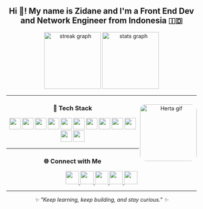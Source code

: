 <h2 align="center">Hi 👋! My name is Zidane and I'm a Front End Dev and Network Engineer from Indonesia 🇮🇩</h2>

<div align="center">
  <img src="https://streak-stats.demolab.com?user=Hotaru-git3&locale=en&mode=weekly&theme=dracula&hide_border=false&border_radius=20" height="150" alt="streak graph" />
  <img src="https://github-readme-stats.vercel.app/api?username=Hotaru-git3&show_icons=true&include_all_commits=true&theme=dracula&border_radius=20&hide_border=false" height="150" alt="stats graph" />
</div>

---

<div align="center">
  <img align="right" height="150" style="border-radius:15px;" src="https://tenor.com/pLcRzL5SAUI.gif" alt="Herta gif"/>
  
  <h3>🧠 Tech Stack</h3>
  
  <p>
    <img src="https://cdn.jsdelivr.net/gh/devicons/devicon/icons/html5/html5-original.svg" height="30" />
    <img src="https://cdn.jsdelivr.net/gh/devicons/devicon/icons/css3/css3-original.svg" height="30" />
    <img src="https://cdn.jsdelivr.net/gh/devicons/devicon/icons/javascript/javascript-original.svg" height="30" />
    <img src="https://cdn.jsdelivr.net/gh/devicons/devicon/icons/react/react-original.svg" height="30" />
    <img src="https://cdn.simpleicons.org/vite/646CFF" height="30" />
    <img src="https://cdn.simpleicons.org/git/F05032" height="30" />
    <img src="https://cdn.simpleicons.org/github/181717" height="30" />
    <img src="https://cdn.simpleicons.org/cplusplus/00599C" height="30" />
    <img src="https://cdn.simpleicons.org/docker/2496ED" height="30" />
    <img src="https://cdn.simpleicons.org/nginx/009639" height="30" />
    <img src="https://cdn.simpleicons.org/vercel/000000" height="30" />
    <img src="https://cdn.simpleicons.org/tailwindcss/06B6D4" height="30" />
  </p>
</div>

---

<div align="center">
  <h3>🌐 Connect with Me</h3>
  <a href="https://www.youtube.com/channel/YOUR_CHANNEL_ID">
    <img src="https://img.shields.io/static/v1?message=Youtube&logo=youtube&color=FF0000&style=for-the-badge&label=" height="35" />
  </a>
  <a href="https://www.instagram.com/YOUR_USERNAME">
    <img src="https://img.shields.io/static/v1?message=Instagram&logo=instagram&color=E4405F&style=for-the-badge&label=" height="35" />
  </a>
  <a href="https://discord.com/users/YOUR_USER_ID">
    <img src="https://img.shields.io/static/v1?message=Discord&logo=discord&color=7289DA&style=for-the-badge&label=" height="35" />
  </a>
  <a href="mailto:YOUR_EMAIL@gmail.com">
    <img src="https://img.shields.io/static/v1?message=Gmail&logo=gmail&color=D14836&style=for-the-badge&label=" height="35" />
  </a>
  <a href="https://www.linkedin.com/in/YOUR_USERNAME">
    <img src="https://img.shields.io/static/v1?message=LinkedIn&logo=linkedin&color=0077B5&style=for-the-badge&label=" height="35" />
  </a>
</div>

---

<p align="center">
  <i>✨ "Keep learning, keep building, and stay curious." ✨</i>
</p>
